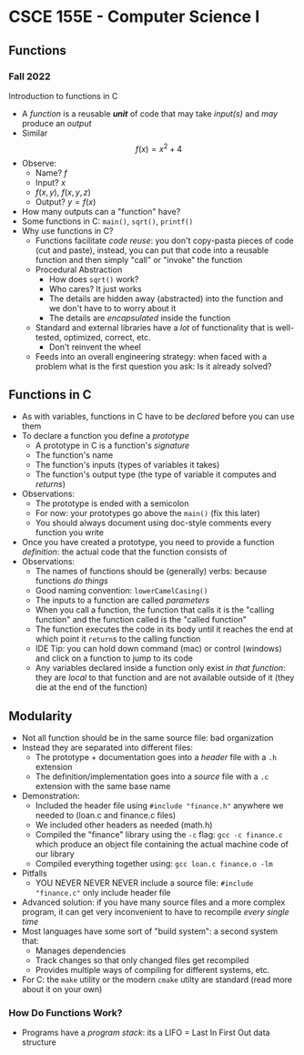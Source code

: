 
# CSCE 155E - Computer Science I
## Functions
### Fall 2022

Introduction to functions in C

* A *function* is a reusable ***unit*** of code that may take *input(s)* and *may* produce an *output*
* Similar
  $$f(x) = x^2 + 4$$
* Observe:
  * Name? $f$
  * Input? $x$
  * $f(x,y)$, $f(x,y,z)$
  * Output?  $y = f(x)$
* How many outputs can a "function" have?
* Some functions in C: `main()`, `sqrt()`, `printf()`
* Why use functions in C?
  * Functions facilitate *code reuse*: you don't copy-pasta pieces of code (cut and paste), instead, you can put that code into a reusable function and then simply "call" or "invoke" the function
  * Procedural Abstraction
    * How does `sqrt()` work?
    * Who cares?  It just works
    * The details are hidden away (abstracted) into the function and we don't have to to worry about it
    * The details are *encapsulated* inside the function
  * Standard and external libraries have a *lot* of functionality that is well-tested, optimized, correct, etc.
    * Don't reinvent the wheel
  * Feeds into an overall engineering strategy: when faced with a problem what is the first question you ask: Is it already solved?

## Functions in C

* As with variables, functions in C have to be *declared* before you can use them
* To declare a function you define a *prototype*
  * A prototype in C is a function's *signature*
  * The function's name
  * The function's inputs (types of variables it takes)
  * The function's output type (the type of variable it computes and *returns*)
* Observations:
  * The prototype is ended with a semicolon
  * For now: your prototypes go above the `main()` (fix this later)
  * You should always document using doc-style comments every function you write
* Once you have created a prototype, you need to provide a function *definition*: the actual code that the function consists of
* Observations:
  * The names of functions should be (generally) verbs: because functions *do things*
  * Good naming convention: `lowerCamelCasing()`
  * The inputs to a function are called *parameters*
  * When you call a function, the function that calls it is the "calling function" and the function called is the "called function"
  * The function executes the code in its body until it reaches the end at which point it `return`s to the calling function
  * IDE Tip: you can hold down command (mac) or control (windows) and click on a function to jump to its code
  * Any variables declared inside a function only exist *in that function*: they are *local* to that function and are not available outside of it (they die at the end of the function)

## Modularity

* Not all function should be in the same source file: bad organization
* Instead they are separated into different files:
  * The prototype + documentation goes into a *header* file with a `.h` extension
  * The definition/implementation goes into a *source* file with a `.c` extension with the same base name
* Demonstration:
  * Included the header file using `#include "finance.h"` anywhere we  needed to (loan.c and finance.c files)
  * We included other headers as needed (math.h)
  * Compiled the "finance" library using the `-c` flag:
  `gcc -c finance.c` which produce an object file containing the actual machine code of our library
  * Compiled everything together using:
  `gcc loan.c finance.o -lm`
* Pitfalls
  * YOU NEVER NEVER NEVER include a source file: `#include "finance.c"` only include header file
* Advanced solution: if you have many source files and a more complex program, it can get very inconvenient to have to recompile *every single time*
* Most languages have some sort of "build system": a second system that:
  * Manages dependencies
  * Track changes so that only changed files get recompiled
  * Provides multiple ways of compiling for different systems, etc.
* For C: the `make` utility or the modern `cmake` utilty are standard (read more about it on your own)

### How Do Functions Work?

* Programs have a *program stack*: its a LIFO = Last In First Out data structure

```text






```
